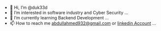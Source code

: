 - 👋 Hi, I’m @duk33d
- 👀 I’m interested in software industry and Cyber Security ...
- 🌱 I’m currently learning Backend Development ...
- 📫 How to reach me abdullahmed932@gmail.com or [linkedin Account](https://www.linkedin.com/in/dedoxd2/) ...

<!---
dedoxd2/dedoxd2 is a ✨ special ✨ repository because its `README.md` (this file) appears on your GitHub profile.
You can click the Preview link to take a look at your changes.
--->
